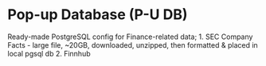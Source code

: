 # Pop-up Database (P-U DB)
Ready-made PostgreSQL config for Finance-related data;
	1. SEC Company Facts
        - large file, ~20GB, downloaded, unzipped, then formatted & placed in local pgsql db
    2. Finnhub
